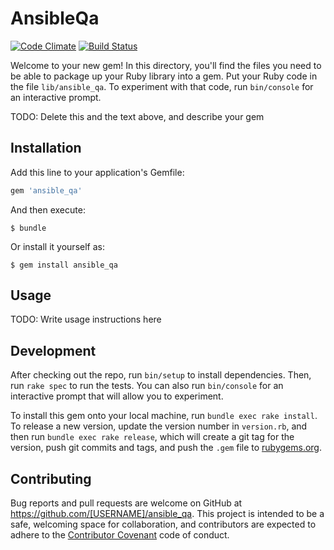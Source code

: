 # AnsibleQa

[![Code Climate](https://codeclimate.com/github/trombik/ansible-qa/badges/gpa.svg)](https://codeclimate.com/github/trombik/ansible-qa)
[![Build Status](https://travis-ci.org/trombik/ansible-qa.svg?branch=master)](https://travis-ci.org/trombik/ansible-qa)

Welcome to your new gem! In this directory, you'll find the files you need to be able to package up your Ruby library into a gem. Put your Ruby code in the file `lib/ansible_qa`. To experiment with that code, run `bin/console` for an interactive prompt.

TODO: Delete this and the text above, and describe your gem

## Installation

Add this line to your application's Gemfile:

```ruby
gem 'ansible_qa'
```

And then execute:

    $ bundle

Or install it yourself as:

    $ gem install ansible_qa

## Usage

TODO: Write usage instructions here

## Development

After checking out the repo, run `bin/setup` to install dependencies. Then, run `rake spec` to run the tests. You can also run `bin/console` for an interactive prompt that will allow you to experiment.

To install this gem onto your local machine, run `bundle exec rake install`. To release a new version, update the version number in `version.rb`, and then run `bundle exec rake release`, which will create a git tag for the version, push git commits and tags, and push the `.gem` file to [rubygems.org](https://rubygems.org).

## Contributing

Bug reports and pull requests are welcome on GitHub at https://github.com/[USERNAME]/ansible_qa. This project is intended to be a safe, welcoming space for collaboration, and contributors are expected to adhere to the [Contributor Covenant](http://contributor-covenant.org) code of conduct.
